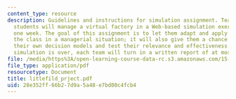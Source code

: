 ```yaml
---
content_type: resource
description: Guidelines and instructions for simulation assignment. Teams of three
  students will manage a virtual factory in a Web-based simulation exercise for about
  one week. The goal of this assignment is to let them adapt and apply concepts from
  the class in a managerial situation; it will also give them a chance to formalize
  their own decision models and test their relevance and effectiveness. After the
  simulation is over, each team will turn in a written report of at most four pages.
file: /media/https%3A/open-learning-course-data-rc.s3.amazonaws.com/15-760b-introduction-to-operations-management-spring-2004/28e352ff66b27d9a5a48e7bd00c4fcb4_litlefild_prject.pdf
file_type: application/pdf
resourcetype: Document
title: litlefild_prject.pdf
uid: 28e352ff-66b2-7d9a-5a48-e7bd00c4fcb4
---
```

